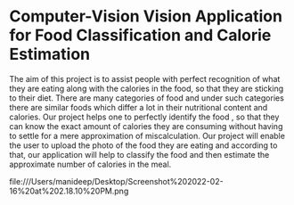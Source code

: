 # Computer-Vision Vision Application for Food Classification and Calorie Estimation
The aim of this project is to assist people with perfect recognition of what they are
eating along with the calories in the food, so that they are sticking to their diet. There are
many categories of food and under such categories there are similar foods which differ a lot
in their nutritional content and calories. Our project helps one to perfectly identify the food ,
so that they can know the exact amount of calories they are consuming without having to
settle for a mere approximation of miscalculation.
Our project will enable the user to upload the photo of the food they are eating and
according to that, our application will help to classify the food and then estimate the
approximate number of calories in the meal.

file:///Users/manideep/Desktop/Screenshot%202022-02-16%20at%202.18.10%20PM.png
